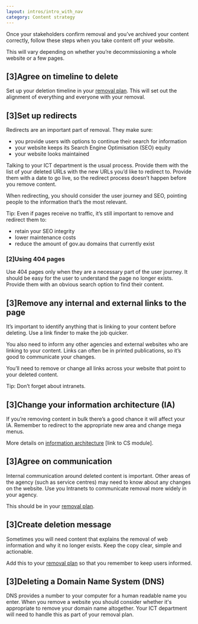 ```yaml
---
layout: intros/intro_with_nav
category: Content strategy
---
```


Once your stakeholders confirm removal and you’ve archived your content correctly, follow these steps when you take content off your website.

This will vary depending on whether you’re decommissioning a whole website or a few pages.

## [3]Agree on timeline to delete

Set up your deletion timeline in your [removal plan](../removal-plan/). This will set out the alignment of everything and everyone with your removal.

## [3]Set up redirects

Redirects are an important part of removal. They make sure:
- you provide users with options to continue their search for information  
- your website keeps its Search Engine Optimisation (SEO) equity
- your website looks maintained

Talking to your ICT department is the usual process. Provide them with the list of your deleted URLs with the new URLs you’d like to redirect to. Provide them with a date to go live, so the redirect process doesn’t happen before you remove content.

When redirecting, you should consider the user journey and SEO, pointing people to the information that’s the most relevant.

Tip: Even if pages receive no traffic, it’s still important to remove and redirect them to:
- retain your SEO integrity
- lower maintenance costs
- reduce the amount of gov.au domains that currently exist

### [2]Using 404 pages

Use 404 pages only when they are a necessary part of the user journey. It should be easy for the user to understand the page no longer exists. Provide them with an obvious search option to find their content.

## [3]Remove any internal and external links to the page

It’s important to identify anything that is linking to your content before deleting. Use a link finder to make the job quicker.

You also need to inform any other agencies and external websites who are linking to your content. Links can often be in printed publications, so it’s good to communicate your changes.

You’ll need to remove or change all links across your website that point to your deleted content.

Tip: Don’t forget about intranets.

## [3]Change your information architecture (IA)

If you’re removing content in bulk there’s a good chance it will affect your IA. Remember to redirect to the appropriate new area and change mega menus.

More details on [information architecture](/content-strategy/information-architecture/) [link to CS module].

## [3]Agree on communication

Internal communication around deleted content is important. Other areas of the agency (such as service centres) may need to know about any changes on the website. Use you Intranets to communicate removal more widely in your agency.

This should be in your [removal plan](../removal-plan/).

## [3]Create deletion message

Sometimes you will need content that explains the removal of web information and why it no longer exists. Keep the copy clear, simple and actionable.

Add this to your [removal plan](../removal-plan/) so that you remember to keep users informed.

## [3]Deleting a Domain Name System (DNS)

DNS provides a number to your computer for a human readable name you enter. When you remove a website you should consider whether it's appropriate to remove your domain name altogether. Your ICT department will need to handle this as part of your removal plan.
